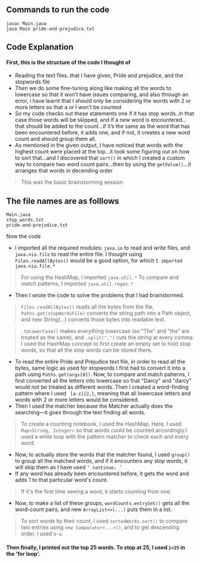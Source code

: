 ## Commands to run the code 

```
javac Main.java
java Main pride-and-prejudice.txt
```

## Code Explanation
#### First, this is the structure of the code I thought of 
- Reading the text files..that I have given, Pride and prejudice, and the stopwords file 
- Then we do some fine-tuning along like making all the words to lowercase so that it won’t have issues comparing, and also through an error, i have learnt that I should only be considering the words with 2 or more letters so that a or I won’t be counted 
- So my code checks out these statements one if it has stop words..in that case those words will be skipped, and if a new word is encountered…that should be added to the count…if it’s the same as the word that has been encountered before, it adds one, and if not, it creates a new word count and should group them all.
- As mentioned in the given output, I have noticed that words with the highest count were placed at the top...it took some figuring out on how to sort that...and I discovered that `sort()` in which I created a custom way to compare two word count pairs...then by using the `getValue()`...it arranges that words in decending order
> This was the basic brainstorming session 

## The file names are as folllows 
```
Main.java
stop_words.txt
pride-and-prejudice.txt
```

Now the code 
- I imported all the required modules: `java.io` to read and write files, and `java.nio.file` to read the entire file. I thought using `Files.readAllBytes()` would be a good option, for which `I imported java.nio.file.*`
> For using the HashMap, I imported `java.util.*`
> To compare and match patterns, I imported `java.util.regex.*`
- Then I wrote the code to solve the problems that I had brainstormed.
> `Files.readAllBytes()` reads all the bytes from the file, `Paths.get(stopWordsFile)` converts the string path into a Path object, and new String(...) converts those bytes into readable text.

> `.toLowerCase()` makes everything lowercase (so "The" and "the" are treated as the same), and `.split(",")` cuts the string at every comma.
I used the HashMap concept to first create an empty set to hold stop words, so that all the stop words can be stored there.
- To read the entire Pride and Prejudice text file, in order to read all the bytes, same logic as used for stopwords I first had to convert it into a path using `Paths.get(args[0])`.
Now, to compare and match patterns, I first converted all the letters into lowercase so that "Darcy" and "darcy" would not be treated as different words. Then I created a word-finding pattern where I used ` [a-z]{2,}`, meaning that all lowercase letters and words with 2 or more letters would be considered. 
- Then I used the matcher because the Matcher actually does the searching—it goes through the text finding all words.
> To create a counting notebook, I used the HashMap. Here, I used `Map<String, Integer>` so that words could be counted accordingly.I used a while loop with the pattern matcher to check each and every word.
- Now, to actually store the words that the matcher found, I used `group()` to group all the matched words, and if it encounters any stop words, it will skip them as I have used `‘ continue; ‘`
- If any word has already been encountered before, it gets the word and adds 1 to that particular word's count.
> If it's the first time seeing a word, it starts counting from one.
- Now, to make a list of these groups, `wordCounts.entrySet()` gets all the word-count pairs, and new `ArrayList<>(...)` puts them in a list.
> To sort words by their count, I used `sortedWords.sort()` to compare two entries using `new Comparator<...>()`, and to get descending order, I used `b-a`.

#### Then finally, I printed out the top 25 words. To stop at 25, I used `i<25` in the 'for loop'.
